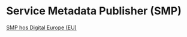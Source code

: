 # Service Metadata Publisher (SMP) 

<a href="https://ec.europa.eu/digital-building-blocks/wikis/display/DIGITAL/SMP">SMP hos Digital Europe (EU)</a>
